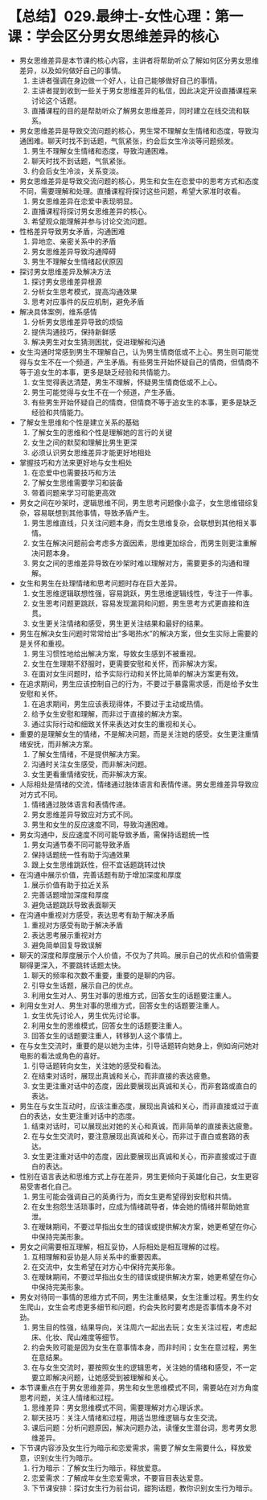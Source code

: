 # 【总结】029.最绅士-女性心理：第一课：学会区分男女思维差异的核心

-   男女思维差异是本节课的核心内容，主讲者将帮助听众了解如何区分男女思维差异，以及如何做好自己的事情。
    1.  主讲者强调在身边做一个好人，让自己能够做好自己的事情。
    2.  主讲者提到收到一些关于男女思维差异的私信，因此决定开设直播课程来讨论这个话题。
    3.  直播课程的目的是帮助听众了解男女思维差异，同时建立在线交流和联系。
-   男女思维差异是导致交流问题的核心，男生常不理解女生情绪和态度，导致沟通困难。聊天时找不到话题，气氛紧张，约会后女生冷淡等问题频发。
    1.  男生不理解女生情绪和态度，导致沟通困难。
    2.  聊天时找不到话题，气氛紧张。
    3.  约会后女生冷淡，关系变淡。
-   男女思维差异是导致交流问题的核心，男生和女生在恋爱中的思考方式和态度不同，需要理解和处理。直播课程将探讨这些问题，希望大家准时收看。
    1.  男女思维差异在恋爱中表现明显。
    2.  直播课程将探讨男女思维差异的核心。
    3.  希望观众能理解并参与讨论交流问题。
-   性格差异导致男女矛盾，沟通困难
    1.  异地恋、亲密关系中的矛盾
    2.  男女思维差异导致沟通障碍
    3.  男生不理解女生情绪起伏原因
-   探讨男女思维差异及解决方法
    1.  探讨男女思维差异根源
    2.  分析女生思考模式，提高沟通效果
    3.  思考对应事件的反应机制，避免矛盾
-   解决具体案例，维系感情
    1.  分析男女思维差异导致的烦恼
    2.  提供沟通技巧，保持新鲜感
    3.  解决男生对女生猜测困扰，促进理解和沟通
-   女生沟通时常感到男生不理解自己，认为男生情商低或不上心。男生则可能觉得与女生不在一个频道，产生矛盾。有些男生开始怀疑自己的情商，但情商不等于追女生的本事，更多是缺乏经验和共情能力。
    1.  女生觉得表达清楚，男生不理解，怀疑男生情商低或不上心。
    2.  男生可能觉得与女生不在一个频道，产生矛盾。
    3.  有些男生开始怀疑自己的情商，但情商不等于追女生的本事，更多是缺乏经验和共情能力。
-   了解女生思维和个性是建立关系的基础
    1.  了解女生的思维和个性是理解她的言行的关键
    2.  女生之间的默契和理解比男生更深
    3.  必须认识男女思维差异才能更好地相处
-   掌握技巧和方法来更好地与女生相处
    1.  在恋爱中也需要技巧和方法
    2.  了解女生思维需要学习和装备
    3.  带着问题来学习可能更高效
-   男女之间在吵架时，逻辑思维不同，男生思考问题像小盒子，女生思维错综复杂，容易联想到其他事情，导致矛盾产生。
    1.  男生思维直线，只关注问题本身，而女生思维复杂，会联想到其他相关事情。
    2.  女生在解决问题前会考虑多方面因素，思维更加综合，而男生则更注重解决问题本身。
    3.  男女之间的思维差异导致在吵架时难以理解对方，需要更多的沟通和理解。
-   女生和男生在处理情绪和思考问题时存在巨大差异。
    1.  女生思维逻辑联想性强，容易跳跃，男生思维逻辑线性，专注于一件事。
    2.  女生思考问题更跳跃，容易发现漏洞和问题，男生思考方式更直接和连贯。
    3.  女生更关注情绪和感受，男生更关注结果和最好的结果。
-   男生在解决女生问题时常常给出“多喝热水”的解决方案，但女生实际上需要的是关怀和重视。
    1.  男生习惯性地给出解决方案，导致女生感到不被重视。
    2.  女生在生理期不舒服时，更需要安慰和关怀，而非解决方案。
    3.  在面对女生问题时，给予实际行动和关怀比简单的解决方案更有效。
-   在追求期间，男生应该控制自己的行为，不要过于暴露需求感，而是给予女生安慰和关怀。
    1.  在追求期间，男生应该表现得体，不要过于主动或热情。
    2.  给予女生安慰和理解，而非过于直接的解决方案。
    3.  通过实际行动和细致关怀来表达对女生的重视和关心。
-   重要的是理解女生的情绪，不是解决问题，而是关注她的感受。女生更注重情绪安抚，而非解决方案。
    1.  了解女生情绪，不是提供解决方案。
    2.  沟通时关注女生感受，而非解决问题。
    3.  女生更看重情绪安抚，而非解决方案。
-   人际相处是情绪的交流，情绪通过肢体语言和表情传递。男女思维差异导致应对方式不同。
    1.  情绪通过肢体语言和表情传递。
    2.  男女思维差异导致应对方式不同。
    3.  男生和女生的反应速度不同，导致沟通困难。
-   男女沟通中，反应速度不同可能导致矛盾，需保持话题统一性
    1.  男女沟通节奏不同可能导致矛盾
    2.  保持话题统一性有助于沟通效果
    3.  跟上女生思维跳跃性，但不宜话题跳转过快
-   在沟通中展示价值，完善话题有助于增加深度和厚度
    1.  展示价值有助于拉近关系
    2.  完善话题增加深度和厚度
    3.  避免话题跳跃导致表面聊天
-   在沟通中重视对方感受，表达思考有助于解决矛盾
    1.  重视对方感受有助于解决矛盾
    2.  表达思考展示重视对方
    3.  避免简单回复导致误解
-   聊天的深度和厚度展示个人价值，不仅为了共鸣。展示自己的优点和价值需要聊得更深入，不要跳转话题太快。
    1.  聊天的频率和次数不重要，重要的是聊的内容。
    2.  引导女生话题，展示自己的优点。
    3.  利用女生对人、男生对事的思维方式，回答女生的话题要注重人。
-   利用女生对人、男生对事的思维方式，回答女生的话题要注重人。
    1.  女生优先讨论人，男生优先讨论事。
    2.  利用女生的思维模式，回答女生的话题要注重人。
    3.  回答女生的话题要注重人，转移到人这个事情上。
-   在与女生交流时，重要的是以她为主体，引导话题转向她身上，例如询问她对电影的看法或角色的喜好。
    1.  引导话题转向女生，关注她的感受和看法。
    2.  在结束对话时，展现出真诚和关心，而非直接的表达疲惫。
    3.  女生更注重对话中的态度，因此要展现出真诚和关心，而非套路或直白的表达。
-   男生在与女生互动时，应该注重态度，展现出真诚和关心，而非直接或过于直白的表达，女生更注重对话中的态度。
    1.  结束对话时，可以展现出对她的关心和真诚，而非简单的直接表达疲惫。
    2.  在与女生交流时，要注意展现出真诚和关心，而非过于直白或套路的表达。
    3.  女生更注重对话中的态度，因此要展现出真诚和关心，而非直接或过于直白的表达。
-   性别在语言表达和思维方式上存在差异，男生更倾向于英雄化自己，女生更容易受害者化自己。
    1.  男生可能会强调自己的英勇行为，而女生更希望得到安慰和共情。
    2.  在女生抱怨生活琐事时，应成为情绪疏导者，体会她的情绪并帮助她宣泄。
    3.  在暧昧期间，不要过早指出女生的错误或提供解决方案，她更希望在你心中保持完美形象。
-   男女之间需要相互理解，相互妥协，人际相处是相互理解的过程。
    1.  互相理解和妥协是人际关系中的重要因素。
    2.  在交流中，女生希望在对方心中保持完美形象。
    3.  在暧昧期间，不要过早指出女生的错误或提供解决方案，她更希望在你心中保持完美形象。
-   男女对待同一事情的思维方式不同，男生注重结果，女生注重过程。男生约女生爬山，女生会考虑更多细节和问题，约会失败时要考虑是否事情本身不对劲。
    1.  男生目的性强，结果导向，关注周六一起出去玩；女生关注过程，考虑起床、化妆、爬山难度等细节。
    2.  约会失败可能是因为女生在意事情本身，而非时间；女生在意过程，男生在意结果。
    3.  在与女生交流时，要按照女生的逻辑思考，关注她的情绪和感受，不一定要立即解决问题，让她感受到被理解和关心。
-   本节课重点在于男女思维差异，男生和女生思维模式不同，需要站在对方角度思考问题，关注人情绪和过程。
    1.  思维差异：男女思维模式不同，需要理解对方心理诉求。
    2.  聊天技巧：关注人情绪和过程，用适当思维逻辑与女生交流。
    3.  课后问题：分析问题原因，解决问题办法，读懂女生潜台词，思考男女思维差异。
-   下节课内容涉及女生行为暗示和恋爱需求，需要了解女生需要什么，释放爱意，识别女生行为暗示。
    1.  行为暗示：了解女生行为暗示，释放爱意。
    2.  恋爱需求：了解成年女生恋爱需求，不要盲目表达爱意。
    3.  下节课安排：探讨女生行为前台词，甜狗话题，教你识别女生行为暗示。